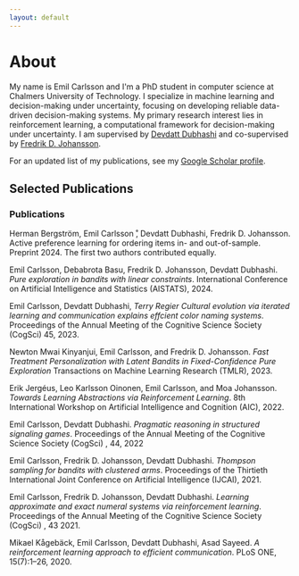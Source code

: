 ```yaml
---
layout: default
---
```



# About

My name is Emil Carlsson and I'm a PhD student in computer science at Chalmers University of Technology. I specialize in machine learning and decision-making under uncertainty, focusing on developing reliable data-driven decision-making systems. My primary research interest lies in reinforcement learning, a computational framework for decision-making under uncertainty. I am supervised by [Devdatt Dubhashi](https://www.chalmers.se/en/staff/Pages/dubhashi.aspx) and co-supervised by [Fredrik D. Johansson](https://www.fredjo.com).

For an updated list of my publications, see my [Google Scholar profile](https://scholar.google.com/citations?user=VZhBQWQAAAAJ&hl=sv).

## Selected Publications


### Publications 


Herman Bergström, Emil Carlsson ̊, Devdatt Dubhashi, Fredrik D. Johansson. Active preference learning for ordering items in- and out-of-sample. Preprint 2024. The first two authors contributed equally. 

Emil Carlsson, Debabrota Basu, Fredrik D. Johansson, Devdatt Dubhashi. *Pure exploration in bandits with linear constraints*. International Conference on Artificial Intelligence and Statistics (AISTATS), 2024.

Emil Carlsson, Devdatt Dubhashi, *Terry Regier Cultural evolution via iterated learning and communication explains effcient color naming systems*. Proceedings of the Annual Meeting of the Cognitive Science Society (CogSci) 45, 2023.

Newton Mwai Kinyanjui, Emil Carlsson, and Fredrik D. Johansson. *Fast Treatment Personalization with Latent Bandits in Fixed-Confidence Pure Exploration* Transactions on Machine Learning Research (TMLR), 2023.

Erik Jergéus, Leo Karlsson Oinonen, Emil Carlsson, and Moa Johansson. *Towards Learning Abstractions via Reinforcement Learning*. 8th International
Workshop on Artificial Intelligence and Cognition (AIC), 2022.

Emil Carlsson, Devdatt Dubhashi. *Pragmatic reasoning in structured signaling games*. Proceedings of the Annual Meeting of the Cognitive Science Society (CogSci) , 44, 2022

Emil Carlsson, Fredrik D. Johansson, Devdatt Dubhashi. *Thompson sampling for bandits with clustered arms*. Proceedings of the Thirtieth International Joint Conference on Artificial Intelligence (IJCAI), 2021.

Emil Carlsson, Fredrik D. Johansson, Devdatt Dubhashi. *Learning approximate and exact numeral systems via reinforcement learning*. Proceedings of the Annual Meeting of the Cognitive Science Society (CogSci) , 43 2021.

Mikael Kågebäck, Emil Carlsson, Devdatt Dubhashi, Asad Sayeed. *A reinforcement learning approach to efficient communication*. PLoS ONE, 15(7):1–26, 2020.

